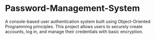 # Password-Management-System
A console-based user authentication system built using Object-Oriented Programming principles. This project allows users to securely create accounts, log in, and manage their credentials with basic encryption.
